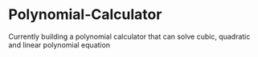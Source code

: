 # Polynomial-Calculator
Currently building a polynomial calculator that can solve cubic, quadratic and linear polynomial equation

